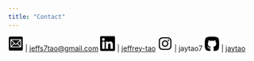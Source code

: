 ```yaml
---
title: "Contact"
---
```


<img src="/images/icon_email.png" alt="email" width="30"/> | jeffs7tao@gmail.com
<img src="/images/icon_linkedin.png" alt="linkedin" width="30"/> | [jeffrey-tao](https://www.linkedin.com/in/jeffrey-tao-95004346)
<img src="/images/icon_instagram.png" alt="instagram" width="30"/> | jaytao7
<img src="/images/icon_github.png" alt="github" width="30"/> | [jaytao](https://github.com/jaytao)
